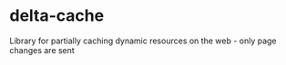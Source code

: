 # delta-cache
Library for partially caching dynamic resources on the web - only page changes are sent
